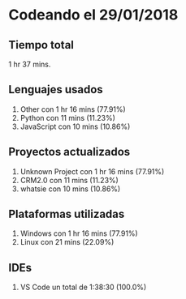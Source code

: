 # Codeando el 29/01/2018

## Tiempo total
1 hr 37 mins.

## Lenguajes usados
1. Other con 1 hr 16 mins (77.91%)
1. Python con 11 mins (11.23%)
1. JavaScript con 10 mins (10.86%)

## Proyectos actualizados
1. Unknown Project con 1 hr 16 mins (77.91%)
1. CRM2.0 con 11 mins (11.23%)
1. whatsie con 10 mins (10.86%)

## Plataformas utilizadas
1. Windows con 1 hr 16 mins (77.91%)
1. Linux con 21 mins (22.09%)

## IDEs
1. VS Code un total de 1:38:30 (100.0%)
